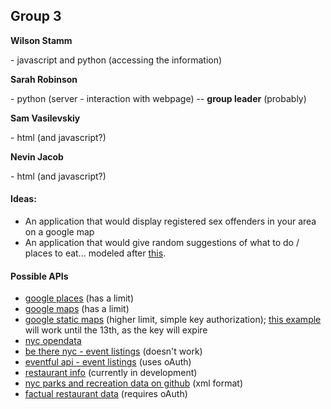 <h2>Group 3</h2>

<b><p>Wilson Stamm</p></b> - javascript and python (accessing the information)
<b><p>Sarah Robinson</p></b> - python (server - interaction with webpage) -- <b>group leader</b> (probably)
<b><p>Sam Vasilevskiy</p></b> - html (and javascript?)
<b><p>Nevin Jacob</p></b> - html (and javascript?)

<h4>Ideas:</h4>
<ul>
<li>An application that would display registered sex offenders in your area on a google map
<li>An application that would give random suggestions of what to do / places to eat... modeled after <a href=http://wherethefuckshouldigotoeat.com>this</a>.
</ul>

<h4>Possible APIs</h4>
<ul>
<li><a href=https://developers.google.com/places/documentation/>google places</a> (has a limit)
<li><a href=https://developers.google.com/maps/>google maps</a> (has a limit)
<li><a href=https://developers.google.com/maps/documentation/staticmaps/>google static maps</a> (higher limit, simple key authorization); <a href=http://maps.googleapis.com/maps/api/staticmap?center=New+York,NY&zoom=13&size=600x300&sensor=false&key=AIzaSyC8Q72DovBj0ZdNsA6dC5-8HTELTSCxm9c>this example</a> will work until the 13th, as the key will expire
<li><a href=https://nycopendata.socrata.com/>nyc opendata</a>
<li><a href=http://betherenyc.herokuapp.com/>be there nyc - event listings</a> (doesn't work)
<li><a href=http://api.eventful.com/>eventful api - event listings</a> (uses oAuth)
<li><a href=http://getfoodgenius.com/api/docs/>restaurant info</a> (currently in development)
<li><a href=https://github.com/mcgrath/Food-Tech-Hackathon/tree/master/nyc.gov/>nyc parks and recreation data on github</a> (xml format)
<li><a href=http://factual.com/data-apis/places/restaurants>factual restaurant data</a> (requires oAuth)
</ul>